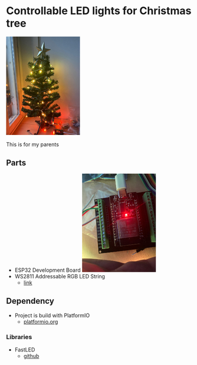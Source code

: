 # Controllable LED lights for Christmas tree
[<img src="https://github.com/druumio/CristmasTree/blob/main/Images/tree.jpeg" width="200"/>]()

This is for my parents
## Parts
-  ESP32 Development Board
[<img src="https://github.com/druumio/CristmasTree/blob/main/Images/esp32.jpeg" width="200"/>]()
-  WS2811 Addressable RGB LED String
	- [link](https://www.aliexpress.com/item/32788470822.html)
## Dependency
- Project is build with PlatformIO
	- [platformio.org](https://platformio.org/)
### Libraries
- FastLED
	- [github](https://github.com/FastLED/FastLED)
## 
